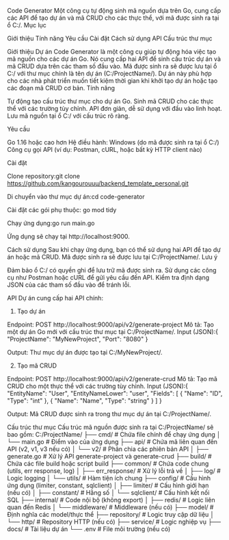 Code Generator
Một công cụ tự động sinh mã nguồn dựa trên Go, cung cấp các API để tạo dự án và mã CRUD cho các thực thể, với mã được sinh ra tại ổ C:/.
Mục lục

Giới thiệu
Tính năng
Yêu cầu
Cài đặt
Cách sử dụng
API
Cấu trúc thư mục

Giới thiệu
Dự án Code Generator là một công cụ giúp tự động hóa việc tạo mã nguồn cho các dự án Go. Nó cung cấp hai API để sinh cấu trúc dự án và mã CRUD dựa trên các tham số đầu vào. Mã được sinh ra sẽ được lưu tại ổ C:/ với thư mục chính là tên dự án (C:/ProjectName/).
Dự án này phù hợp cho các nhà phát triển muốn tiết kiệm thời gian khi khởi tạo dự án hoặc tạo các đoạn mã CRUD cơ bản.
Tính năng

Tự động tạo cấu trúc thư mục cho dự án Go.
Sinh mã CRUD cho các thực thể với các trường tùy chỉnh.
API đơn giản, dễ sử dụng với đầu vào linh hoạt.
Lưu mã nguồn tại ổ C:/ với cấu trúc rõ ràng.

Yêu cầu

Go 1.16 hoặc cao hơn
Hệ điều hành: Windows (do mã được sinh ra tại ổ C:/)
Công cụ gọi API (ví dụ: Postman, cURL, hoặc bất kỳ HTTP client nào)

Cài đặt

Clone repository:git clone https://github.com/kangourouuu/backend_template_personal.git


Di chuyển vào thư mục dự án:cd code-generator


Cài đặt các gói phụ thuộc: go mod tidy


Chạy ứng dụng:go run main.go

Ứng dụng sẽ chạy tại http://localhost:9000.

Cách sử dụng
Sau khi chạy ứng dụng, bạn có thể sử dụng hai API để tạo dự án hoặc mã CRUD. Mã được sinh ra sẽ được lưu tại C:/ProjectName/.
Lưu ý

Đảm bảo ổ C:/ có quyền ghi để lưu trữ mã được sinh ra.
Sử dụng các công cụ như Postman hoặc cURL để gửi yêu cầu đến API.
Kiểm tra định dạng JSON của các tham số đầu vào để tránh lỗi.

API
Dự án cung cấp hai API chính:
1. Tạo dự án

Endpoint: POST http://localhost:9000/api/v2/generate-project
Mô tả: Tạo một dự án Go mới với cấu trúc thư mục tại C:/ProjectName/.
Input (JSON):{
  "ProjectName": "MyNewProject",
  "Port": "8080"
}

Output: Thư mục dự án được tạo tại C:/MyNewProject/.

2. Tạo mã CRUD

Endpoint: POST http://localhost:9000/api/v2/generate-crud
Mô tả: Tạo mã CRUD cho một thực thể với các trường tùy chỉnh.
Input (JSON):{
  "EntityName": "User",
  "EntityNameLower": "user",
  "Fields": [
    {
      "Name": "ID",
      "Type": "int"
    },
    {
      "Name": "Name",
      "Type": "string"
    }
  ]
}

Output: Mã CRUD được sinh ra trong thư mục dự án tại C:/ProjectName/.

Cấu trúc thư mục
Cấu trúc mã nguồn được sinh ra tại C:/ProjectName/ sẽ bao gồm:
C:/ProjectName/
├── cmd/                # Chứa file chính để chạy ứng dụng
│   └── main.go         # Điểm vào của ứng dụng
├── api/                # Chứa mã liên quan đến API (v2, v1, v3 nếu có)
│   └── v2/             # Phân chia các phiên bản API
│       ├── generate.go # Xử lý API generate-project và generate-crud
├── build/              # Chứa các file build hoặc script build
├── common/             # Chứa code chung (utils, err response, log)
│   ├── err_response/   # Xử lý lỗi trả về
│   ├── log/            # Logic logging
│   └── utils/          # Hàm tiện ích chung
├── config/             # Cấu hình ứng dụng (limiter, constant, sqlclient)
│   ├── limiter/        # Cấu hình giới hạn (nếu có)
│   ├── constant/       # Hằng số
│   └── sqlclient/      # Cấu hình kết nối SQL
├── internal/           # Code nội bộ (không export)
│   ├── redis/          # Logic liên quan đến Redis
│   └── middleware/     # Middleware (nếu có)
├── model/              # Định nghĩa các model/thực thể
├── repository/         # Logic truy cập dữ liệu
│   └── http/           # Repository HTTP (nếu có)
├── service/            # Logic nghiệp vụ
├── docs/               # Tài liệu dự án
└── .env                # File môi trường (nếu có)
